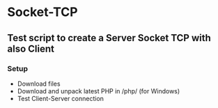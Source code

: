 ﻿# Socket-TCP
## Test script to create a Server Socket TCP with also Client

### Setup

- Download files
- Download and unpack latest PHP in /php/ (for Windows)
- Test Client-Server connection
